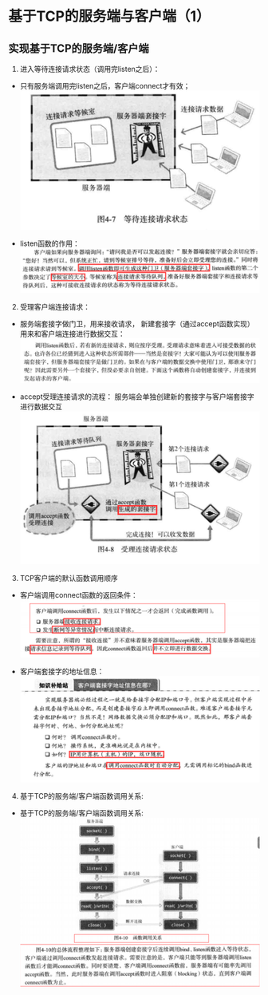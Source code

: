 # 基于TCP的服务端与客户端（1）

## 实现基于TCP的服务端/客户端

1. 进入等待连接请求状态（调用完listen之后）：

 - 只有服务端调用完listen之后，客户端connect才有效；
 ![等待连接请求状态](等待连接请求状态.png)
 
 - listen函数的作用：
 ![listen函数作用](listen函数作用.png)
 
2. 受理客户端连接请求：
 
 - 服务端套接字做门卫，用来接收请求，
 新建套接字（通过accept函数实现）用来和客户端连接进行数据交互：
 ![受理客户端连接请求](受理客户端连接请求.png) 
 
 - accept受理连接请求的流程：
 服务端会单独创建新的套接字与客户端套接字进行数据交互
 ![受理连接请求状态](受理连接请求状态.png)
 
3. TCP客户端的默认函数调用顺序

 - 客户端调用connect函数的返回条件：
 ![客户端连接请求](客户端连接请求.png)
 
 - 客户端套接字的地址信息：
 ![客户端套接字的地址信息](客户端套接字的地址信息.png)

4. 基于TCP的服务端/客户端函数调用关系:

 - 基于TCP的服务端/客户端函数调用关系:
 ![基于TCP的服务端/客户端函数调用关系](基于TCP的服务端与客户端函数调用关系.png)
 